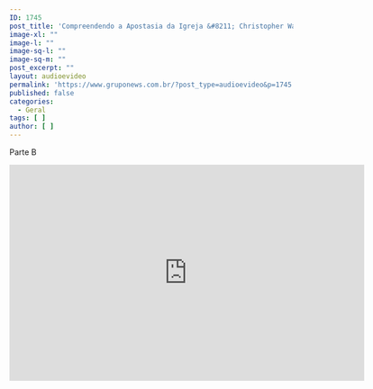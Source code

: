 ```yaml
---
ID: 1745
post_title: 'Compreendendo a Apostasia da Igreja &#8211; Christopher Walker &#8211; 11.jul'
image-xl: ""
image-l: ""
image-sq-l: ""
image-sq-m: ""
post_excerpt: ""
layout: audioevideo
permalink: 'https://www.gruponews.com.br/?post_type=audioevideo&p=1745'
published: false
categories:
  - Geral
tags: [ ]
author: [ ]
---
```

<p>Parte B</p>
<p><iframe src="http://blip.tv/play/grIcgsjqDAA.html" width="630" height="384" frameborder="0" allowfullscreen></iframe><embed type="application/x-shockwave-flash" src="http://a.blip.tv/api.swf#grIcgsjqDAA" style="display:none"></embed></p>